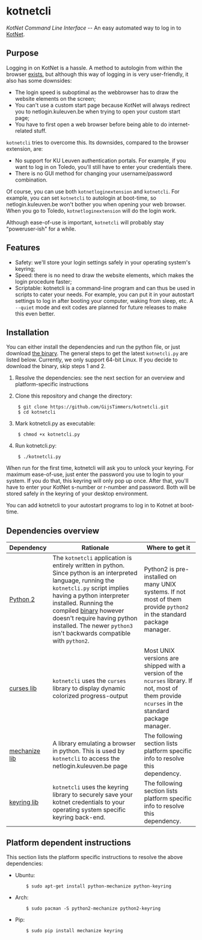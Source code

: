 # kotnetcli

*KotNet Command Line Interface* -- An easy automated way to log in to
[KotNet](https://admin.kuleuven.be/icts/english/kotnet).

## Purpose

Logging in on KotNet is a hassle. A method to autologin from within the
browser
[exists](https://code.google.com/p/kotnetloginextension/),
but although this way of logging in is very user-friendly, it also has
some downsides:

- The login speed is suboptimal as the webbrowser has to draw the 
website elements on the screen;
- You can't use a custom start page because KotNet will always redirect
you to netlogin.kuleuven.be when trying to open your custom start page;
- You have to first open a web browser before being able to do internet-
related stuff.

`kotnetcli` tries to overcome this. Its downsides, compared to the 
browser extension, are:

- No support for KU Leuven authentication portals. For example, if you
want to log in on Toledo, you'll still have to enter your credentials
there.
- There is no GUI method for changing your username/password
combination.

Of course, you can use both `kotnetloginextension` and `kotnetcli`. For
example, you can set `kotnetcli` to autologin at boot-time, so 
netlogin.kuleuven.be won't bother you when opening your web browser. 
When you go to Toledo, `kotnetloginextension` will do the login work.

Although ease-of-use is important, `kotnetcli` will probably stay
"poweruser-ish" for a while.

## Features

- Safety: we'll store your login settings safely in your operating
system's keyring;
- Speed: there is no need to draw the website elements, which makes the
login procedure faster;
- Scriptable: kotnetcli is a command-line program and can thus be used
in scripts to cater your needs. For example, you can put it in your
autostart settings to log in after booting your computer, waking from
sleep, etc. A `--quiet` mode and exit codes are planned for future
releases to make this even better.

## Installation

You can either install the dependencies and run the python file, or just
download
[the binary](https://github.com/GijsTimmers/kotnetcli/releases/latest).
The general steps to get the latest `kotnetcli.py` are listed below.
Currently, we only support 64-bit Linux. If you decide to download the
binary, skip steps 1 and 2.

1. Resolve the dependencies: see the next section for an overview and
platform-specific instructions
        
2. Clone this repository and change the directory:

        $ git clone https://github.com/GijsTimmers/kotnetcli.git
        $ cd kotnetcli
        
3. Mark kotnetcli.py as executable:

        $ chmod +x kotnetcli.py
        
4. Run kotnetcli.py:

        $ ./kotnetcli.py

When run for the first time, kotnetcli will ask you to unlock your keyring. For
maximum ease-of-use, just enter the password you use to login to your system. If
you do that, this keyring will only pop up once.
After that, you'll have to enter your KotNet s-number or r-number and password.
Both will be stored safely in the keyring of your desktop environment.

You can add kotnetcli to your autostart programs to log in to Kotnet
at boot-time.

## Dependencies overview

| Dependency | Rationale | Where to get it|
|------------|-----------|--------------|
| [Python 2](https://www.python.org) | The `kotnetcli` application is entirely written in python.  Since python is an interpreted language, running the `kotnetcli.py` script implies having a python interpreter installed. Running the compiled [binary](https://github.com/GijsTimmers/kotnetcli/releases/latest) however doesn't require having python installed. The newer `python3` isn't backwards compatible with `python2`. | Python2 is pre-installed on many UNIX systems. If not most of them provide `python2` in the standard package manager.|
| [curses lib](https://docs.python.org/2/library/curses.html) | `kotnetcli` uses the `curses` library to display dynamic colorized progress-output  | Most UNIX versions are shipped with a version of the `ncurses` library. If not, most of them provide `ncurses` in the standard package manager. |
| [mechanize lib](https://pypi.python.org/pypi/mechanize/) | A library emulating a browser in python. This is used by `kotnetcli` to access the netlogin.kuleuven.be page | The following section lists platform specific info to resolve this dependency.|
| [keyring lib](https://pypi.python.org/pypi/keyring) | `kotnetcli` uses the keyring library to securely save your kotnet credentials to your operating system specific keyring back-end. | The following section lists platform specific info to resolve this dependency.|

## Platform dependent instructions
This section lists the platform specific instructions to resolve the above dependencies:

  - Ubuntu:
  
            $ sudo apt-get install python-mechanize python-keyring
        
  - Arch:
  
            $ sudo pacman -S python2-mechanize python2-keyring
        
  - Pip:
  
            $ sudo pip install mechanize keyring

